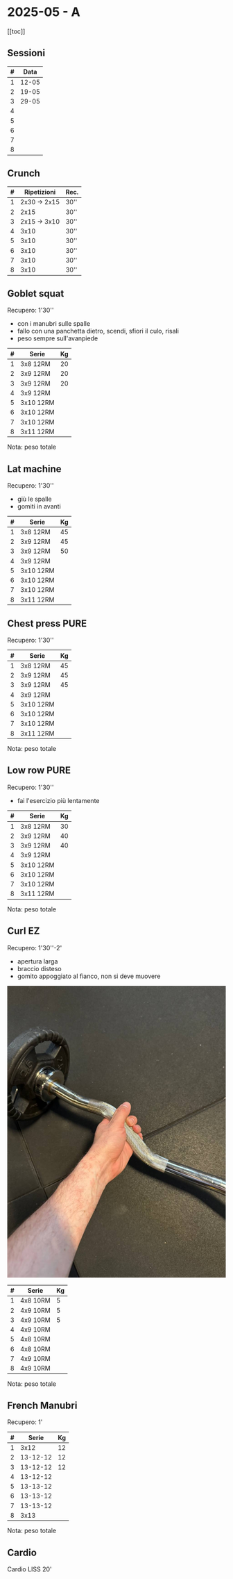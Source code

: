 # 2025-05 - A

[[toc]]

## Sessioni

| #   | Data  |
| --- | ----- |
| 1   | 12-05 |
| 2   | 19-05 |
| 3   | 29-05 |
| 4   |       |
| 5   |       |
| 6   |       |
| 7   |       |
| 8   |       |


## Crunch

| #   | Ripetizioni  | Rec. |
| --- | ------------ | ---- |
| 1   | 2x30 -> 2x15 | 30'' |
| 2   | 2x15         | 30'' |
| 3   | 2x15 -> 3x10 | 30'' |
| 4   | 3x10         | 30'' |
| 5   | 3x10         | 30'' |
| 6   | 3x10         | 30'' |
| 7   | 3x10         | 30'' |
| 8   | 3x10         | 30'' |

## Goblet squat

Recupero: 1'30''

- con i manubri sulle spalle
- fallo con una panchetta dietro, scendi, sfiori il culo, risali
- peso sempre sull'avanpiede

| #   | Serie     | Kg  |
| --- | --------- | --- |
| 1   | 3x8 12RM  | 20  |
| 2   | 3x9 12RM  | 20  |
| 3   | 3x9 12RM  | 20  |
| 4   | 3x9 12RM  |     |
| 5   | 3x10 12RM |     |
| 6   | 3x10 12RM |     |
| 7   | 3x10 12RM |     |
| 8   | 3x11 12RM |     |

Nota: peso totale

## Lat machine

Recupero: 1'30''

- giù le spalle
- gomiti in avanti

| #   | Serie     | Kg  |
| --- | --------- | --- |
| 1   | 3x8 12RM  | 45  |
| 2   | 3x9 12RM  | 45  |
| 3   | 3x9 12RM  | 50  |
| 4   | 3x9 12RM  |     |
| 5   | 3x10 12RM |     |
| 6   | 3x10 12RM |     |
| 7   | 3x10 12RM |     |
| 8   | 3x11 12RM |     |

## Chest press PURE

Recupero: 1'30''

| #   | Serie     | Kg  |
| --- | --------- | --- |
| 1   | 3x8 12RM  | 45  |
| 2   | 3x9 12RM  | 45  |
| 3   | 3x9 12RM  | 45  |
| 4   | 3x9 12RM  |     |
| 5   | 3x10 12RM |     |
| 6   | 3x10 12RM |     |
| 7   | 3x10 12RM |     |
| 8   | 3x11 12RM |     |

Nota: peso totale

## Low row PURE

Recupero: 1'30''

- fai l'esercizio più lentamente

| #   | Serie     | Kg  |
| --- | --------- | --- |
| 1   | 3x8 12RM  | 30  |
| 2   | 3x9 12RM  | 40  |
| 3   | 3x9 12RM  | 40  |
| 4   | 3x9 12RM  |     |
| 5   | 3x10 12RM |     |
| 6   | 3x10 12RM |     |
| 7   | 3x10 12RM |     |
| 8   | 3x11 12RM |     |

Nota: peso totale

## Curl EZ

Recupero: 1'30''-2'

- apertura larga
- braccio disteso
- gomito appoggiato al fianco, non si deve muovere

![Presa](./ez.jpg "Presa")

| #   | Serie    | Kg  |
| --- | -------- | --- |
| 1   | 4x8 10RM | 5   |
| 2   | 4x9 10RM | 5   |
| 3   | 4x9 10RM | 5   |
| 4   | 4x9 10RM |     |
| 5   | 4x8 10RM |     |
| 6   | 4x8 10RM |     |
| 7   | 4x9 10RM |     |
| 8   | 4x9 10RM |     |

Nota: peso totale

## French Manubri

Recupero: 1'

| #   | Serie    | Kg  |
| --- | -------- | --- |
| 1   | 3x12     | 12  |
| 2   | 13-12-12 | 12  |
| 3   | 13-12-12 | 12  |
| 4   | 13-12-12 |     |
| 5   | 13-13-12 |     |
| 6   | 13-13-12 |     |
| 7   | 13-13-12 |     |
| 8   | 3x13     |     |

Nota: peso totale

## Cardio

Cardio LISS 20'
